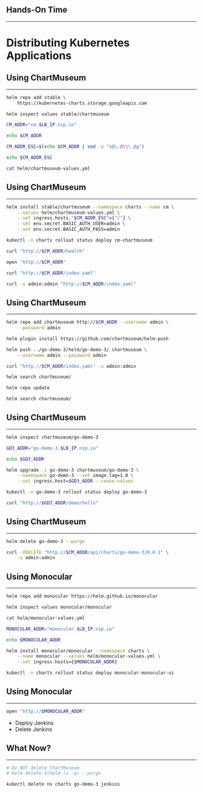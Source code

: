## Hands-On Time

---

# Distributing Kubernetes Applications


## Using ChartMuseum

---

```bash
helm repo add stable \
    https://kubernetes-charts.storage.googleapis.com

helm inspect values stable/chartmuseum

CM_ADDR="cm.$LB_IP.nip.io"

echo $CM_ADDR

CM_ADDR_ESC=$(echo $CM_ADDR | sed -e "s@\.@\\\.@g")

echo $CM_ADDR_ESC

cat helm/chartmuseum-values.yml
```


## Using ChartMuseum

---

```bash
helm install stable/chartmuseum --namespace charts --name cm \
    --values helm/chartmuseum-values.yml \
    --set ingress.hosts."$CM_ADDR_ESC"={"/"} \
    --set env.secret.BASIC_AUTH_USER=admin \
    --set env.secret.BASIC_AUTH_PASS=admin

kubectl -n charts rollout status deploy cm-chartmuseum

curl "http://$CM_ADDR/health"

open "http://$CM_ADDR"

curl "http://$CM_ADDR/index.yaml"

curl -u admin:admin "http://$CM_ADDR/index.yaml"
```


## Using ChartMuseum

---

```bash
helm repo add chartmuseum http://$CM_ADDR --username admin \
    --password admin

helm plugin install https://github.com/chartmuseum/helm-push

helm push ../go-demo-3/helm/go-demo-3/ chartmuseum \
    --username admin --password admin

curl "http://$CM_ADDR/index.yaml" -u admin:admin

helm search chartmuseum/

helm repo update

helm search chartmuseum/
```


## Using ChartMuseum

---

```bash
helm inspect chartmuseum/go-demo-3

GD3_ADDR="go-demo-3.$LB_IP.nip.io"

echo $GD3_ADDR

helm upgrade -i go-demo-3 chartmuseum/go-demo-3 \
    --namespace go-demo-3 --set image.tag=1.0 \
    --set ingress.host=$GD3_ADDR --reuse-values

kubectl -n go-demo-3 rollout status deploy go-demo-3

curl "http://$GD3_ADDR/demo/hello"
```


## Using ChartMuseum

---

```bash
helm delete go-demo-3 --purge

curl -XDELETE "http://$CM_ADDR/api/charts/go-demo-3/0.0.1" \
    -u admin:admin
```


## Using Monocular

---

```bash
helm repo add monocular https://helm.github.io/monocular

helm inspect values monocular/monocular

cat helm/monocular-values.yml

MONOCULAR_ADDR="monocular.$LB_IP.nip.io"

echo $MONOCULAR_ADDR

helm install monocular/monocular --namespace charts \
    --name monocular --values helm/monocular-values.yml \
    --set ingress.hosts={$MONOCULAR_ADDR}

kubectl -n charts rollout status deploy monocular-monocular-ui
```


## Using Monocular

---

```bash
open "http://$MONOCULAR_ADDR"
```

* Deploy Jenkins
* Delete Jenkins


## What Now?

---

```bash
# Do NOT delete ChartMuseum
# helm delete $(helm ls -q) --purge

kubectl delete ns charts go-demo-3 jenkins
```

